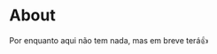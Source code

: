 # About

Por enquanto aqui não tem nada, mas em breve terá👍

<!-- This is the demo site for [Fuwari](https://github.com/Kurumi30). -->

<!-- ::github{repo="Kurumi30/2048-game"} -->

<!-- > ### Sources of images used in this site
> - [Unsplash](https://unsplash.com/)
> - [星と少女](https://www.pixiv.net/artworks/108916539) by [Stella](https://www.pixiv.net/users/93273965)
> - [Rabbit - v1.4 Showcase](https://civitai.com/posts/586908) by [Rabbit_YourMajesty](https://civitai.com/user/Rabbit_YourMajesty) -->